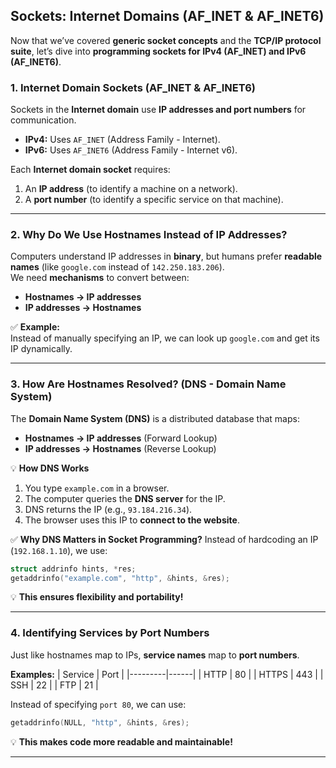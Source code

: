 ## **Sockets: Internet Domains (AF_INET & AF_INET6)**

Now that we’ve covered **generic socket concepts** and the **TCP/IP protocol suite**, let’s dive into **programming sockets for IPv4 (AF_INET) and IPv6 (AF_INET6)**.

### **1. Internet Domain Sockets (AF_INET & AF_INET6)**

Sockets in the **Internet domain** use **IP addresses and port numbers** for communication.

- **IPv4:** Uses `AF_INET` (Address Family - Internet).
- **IPv6:** Uses `AF_INET6` (Address Family - Internet v6).

Each **Internet domain socket** requires:

1. An **IP address** (to identify a machine on a network).
2. A **port number** (to identify a specific service on that machine).

---

### **2. Why Do We Use Hostnames Instead of IP Addresses?**

Computers understand IP addresses in **binary**, but humans prefer **readable names** (like `google.com` instead of `142.250.183.206`).  
We need **mechanisms** to convert between:

- **Hostnames → IP addresses**
- **IP addresses → Hostnames**

✅ **Example:**  
Instead of manually specifying an IP, we can look up `google.com` and get its IP dynamically.

---

### **3. How Are Hostnames Resolved? (DNS - Domain Name System)**

The **Domain Name System (DNS)** is a distributed database that maps:

- **Hostnames → IP addresses** (Forward Lookup)
- **IP addresses → Hostnames** (Reverse Lookup)

💡 **How DNS Works**

1. You type `example.com` in a browser.
2. The computer queries the **DNS server** for the IP.
3. DNS returns the IP (e.g., `93.184.216.34`).
4. The browser uses this IP to **connect to the website**.

✅ **Why DNS Matters in Socket Programming?**
Instead of hardcoding an IP (`192.168.1.10`), we use:

```c
struct addrinfo hints, *res;
getaddrinfo("example.com", "http", &hints, &res);
```

💡 **This ensures flexibility and portability!**

---

### **4. Identifying Services by Port Numbers**

Just like hostnames map to IPs, **service names** map to **port numbers**.

**Examples:**
| Service | Port |
|---------|------|
| HTTP | 80 |
| HTTPS | 443 |
| SSH | 22 |
| FTP | 21 |

Instead of specifying `port 80`, we can use:

```c
getaddrinfo(NULL, "http", &hints, &res);
```

💡 **This makes code more readable and maintainable!**

---
